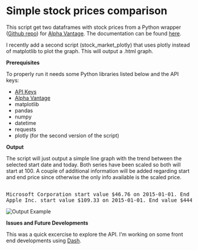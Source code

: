 # Simple stock prices comparison

This script get two dataframes with stock prices from a Python wrapper (<a href="https://github.com/RomelTorres/alpha_vantage">Github repo</a>) for <a href="https://www.alphavantage.co/">Alpha Vantage</a>. The documentation can be found <a href="https://alpha-vantage.readthedocs.io/en/latest/">here</a>.

I recently add a second script (stock_market_plotly) that uses plotly instead of matplotlib to plot the graph. This will output a .html graph.

<b>Prerequisites</b>

To properly run it needs some Python libraries listed below and the API keys:

 <ul>
  <li><a href="https://www.alphavantage.co/support/#api-key">API Keys</a></li>
  <li><a href="https://github.com/RomelTorres/alpha_vantage">Alpha Vantage</a></li>
  <li>matplotlib</li>
  <li>pandas</li>
  <li>numpy</li>
  <li>datetime</li>
  <li>requests</li>
  <li>plotly (for the second version of the script)</li>
</ul> 

<b>Output</b>

The script will just output a simple line graph with the trend between the selected start date and today. Both series have been scaled so both will start at 100.
A couple of additional information will be added regarding start and end price since otherwise the only info available is the scaled price.
<PRE> 
Microsoft Corporation start value $46.76 on 2015-01-01. End value $212.48 on 2020-08-07.
Apple Inc. start value $109.33 on 2015-01-01. End value $444.45 on 2020-08-07.
</PRE> 
<img src="https://raw.githubusercontent.com/FilippoGalanti/symple-stock-comparison/master/MSFT%20AAPL.png" alt="Output Example">

<b>Issues and Future Developments</b>

This was a quick excercise to explore the API. I'm working on some front end developments using <a href="https://dash.plotly.com/">Dash</a>.

